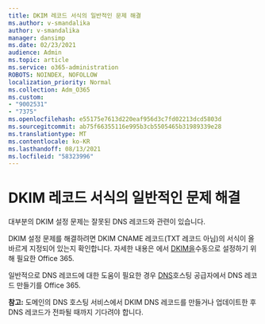 ```yaml
---
title: DKIM 레코드 서식의 일반적인 문제 해결
ms.author: v-smandalika
author: v-smandalika
manager: dansimp
ms.date: 02/23/2021
audience: Admin
ms.topic: article
ms.service: o365-administration
ROBOTS: NOINDEX, NOFOLLOW
localization_priority: Normal
ms.collection: Adm_O365
ms.custom:
- "9002531"
- "7375"
ms.openlocfilehash: e55175e7613d220eaf956d3c7fd02213dcd5803d
ms.sourcegitcommit: ab75f66355116e995b3cb5505465b31989339e28
ms.translationtype: MT
ms.contentlocale: ko-KR
ms.lasthandoff: 08/13/2021
ms.locfileid: "58323996"
---
```

# <a name="fix-common-problems-with-dkim-record-formatting"></a>DKIM 레코드 서식의 일반적인 문제 해결

대부분의 DKIM 설정 문제는 잘못된 DNS 레코드와 관련이 있습니다.

DKIM 설정 문제를 해결하려면 DKIM CNAME 레코드(TXT 레코드 아님)의 서식이 올바르게 지정되어 있는지 확인합니다. 자세한 내용은 에서 [DKIM을](https://docs.microsoft.com/microsoft-365/security/office-365-security/use-dkim-to-validate-outbound-email)수동으로 설정하기 위해 필요한 Office 365.

일반적으로 DNS 레코드에 대한 도움이 필요한 경우 [DNS](https://docs.microsoft.com/microsoft-365/admin/get-help-with-domains/create-dns-records-at-any-dns-hosting-provider)호스팅 공급자에서 DNS 레코드 만들기를 Office 365.

**참고:** 도메인의 DNS 호스팅 서비스에서 DKIM DNS 레코드를 만들거나 업데이트한 후 DNS 레코드가 전파될 때까지 기다려야 합니다.
